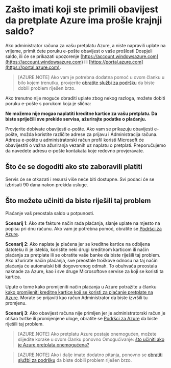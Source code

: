 <properties
    pageTitle="Zašto imati koji ste primili obavijest da pretplate Azure ima prošle krajnji saldo | Microsoft Azure"
    description="Opisuje način na plaćanje Ako pretplatu Azure ima prošle Dospjeli saldo"
    services=""
    documentationCenter=""
    authors="genlin"
    manager="mbaldwin"
    editor=""
    tags="billing"
    />

<tags
    ms.service="billing"
    ms.workload="na"
    ms.tgt_pltfrm="na"
    ms.devlang="na"
    ms.topic="article"
    ms.date="10/18/2016"
    ms.author="genli"/>

# <a name="why-have-you-received-a-notification-that-your-azure-subscription-has-a-past-due-balance"></a>Zašto imati koji ste primili obavijest da pretplate Azure ima prošle krajnji saldo?
Ako administrator računa za vašu pretplatu Azure, a niste napravili uplate na vrijeme, primit ćete poruku e-pošte obavijest o vaše prošlosti Dospjeli saldo, ili će se prikazati upozorenje [https://account.windowsazure.com](https://account.windowsazure.com) ili [https://portal.azure.com](https://portal.azure.com).

> [AZURE.NOTE] Ako vam je potrebna dodatna pomoć u ovom članku u bilo kojem trenutku, provjerite [obratite službi za podršku](https://portal.azure.com/?#blade/Microsoft_Azure_Support/HelpAndSupportBlade) da biste dobili problem riješen brzo.

Ako trenutno nije moguće obraditi uplate zbog nekog razloga, možete dobiti poruku e-pošte s porukom koja je slična:

**Ne možemo nije mogao naplatiti kreditne kartice za vašu pretplatu. Da biste spriječili sve prekide servisa, ažurirajte podatke o plaćanju.**

Provjerite dobivate obavijesti e-pošte. Ako vam se prikazuju obavijesti e-pošte, možda koristite različite adrese za prijavu i Administracija računa. Adresu e-pošte u administratorski račun profil koristi Microsoft će obavijestiti o važna ažuriranja vezanih uz naplatu o pretplati. Preporučujemo da navedete adresu e-pošte kontakata koje redovno provjeravate.

## <a name="what-will-happen-if-you-forget-to-pay"></a>Što će se dogoditi ako ste zaboravili platiti
Servis će se otkazati i resursi više neće biti dostupne. Svi podaci će se izbrisati 90 dana nakon prekida usluge.

## <a name="what-can-you-do-to-resolve-the-issue"></a>Što možete učiniti da biste riješili taj problem

Plaćanje vaš preostala saldo u potpunosti.

**Scenarij 1**: Ako ste fakture način rada plaćanja, slanje uplate na mjesto na popisu pri dnu računu. Ako vam je potrebna pomoć, obratite se [Podršci za Azure](https://portal.azure.com/#blade/Microsoft_Azure_Support/HelpAndSupportBlade).

**Scenarij 2**: Ako naplate je plaćena jer se kreditne kartice na odbijena datoteku ili je istekla, koristite neki drugi kreditnom karticom ili način plaćanja za pretplate ili se obratite vaše banke da biste riješili taj problem. Ako ažurirate način plaćanja, sve preostale troškove odnosu na taj način plaćanja će automatski biti dogovorenog odmah. To obuhvaća preostala naknade za Azure, kao i sve druge Microsoftove servise za koji se koristi ta kartica.

Upute o tome kako promijeniti način plaćanja u Azure potražite u članku [kako promijeniti kreditne kartice koji se koristi za plaćanje pretplate na Azure](./billing-how-to-change-credit-card.md). Morate se prijaviti kao račun Administrator da biste izvršili tu promjenu.


**Scenarij 3**: Ako obavijest računa nije primljen jer je administratorski račun je otišao tvrtke ili promijenjene uloge, obratite se [Podršci za Azure](https://portal.azure.com/#blade/Microsoft_Azure_Support/HelpAndSupportBlade) da biste riješili taj problem.

> [AZURE.NOTE] Ako pretplatu Azure postaje onemogućen, možete slijedite korake u ovom članku ponovno Omogućivanje: [što učiniti ako je Azure pretplata onemogućena?](billing-subscription-become-disable.md)

> [AZURE.NOTE] Ako i dalje imate dodatno pitanja, ponovno se [obratiti službi za podršku](https://portal.azure.com/?#blade/Microsoft_Azure_Support/HelpAndSupportBlade) da biste dobili problem riješen brzo.
